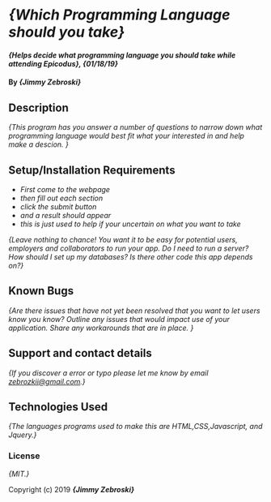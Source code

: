 # _{Which Programming Language should you take}_

#### _{Helps decide what programming language you should take while attending Epicodus}, {01/18/19}_

#### By _**{Jimmy Zebroski}**_

## Description

_{This program has you answer a number of questions to narrow down what programming language would best fit what your interested in and help make a descion. }_

## Setup/Installation Requirements

* _First come to the webpage_
* _then fill out each section_
* _click the submit button_
* _and a result should appear_
* _this is just used to help if your uncertain on what you want to take_

_{Leave nothing to chance! You want it to be easy for potential users, employers and collaborators to run your app. Do I need to run a server? How should I set up my databases? Is there other code this app depends on?}_

## Known Bugs

_{Are there issues that have not yet been resolved that you want to let users know you know?  Outline any issues that would impact use of your application.  Share any workarounds that are in place. }_

## Support and contact details

_{If you discover a error or typo please let me know by email zebrozkii@gmail.com.}_

## Technologies Used

_{The languages programs used to make this are HTML,CSS,Javascript, and Jquery.}_

### License

*{MIT.}*

Copyright (c) 2019 **_{Jimmy Zebroski}_**
